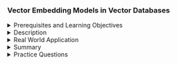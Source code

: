 ### Vector Embedding Models in Vector Databases
<details><summary>Prerequisites and Learning Objectives</summary>

#### Prerequisites and Learning Objectives:

**Prerequisites:**
- Basic understanding of deep learning concepts.
- Familiarity with vector databases and their applications.
- Knowledge of vector representation techniques.

**Learning Objectives:**
- Understand the purpose of vector embedding models in vector databases.
- Learn about common types of vector embedding models.
- Explore the integration of embedding models with vector databases.

</details>
<details><summary>Description</summary>

#### Description:

**1. Purpose of Vector Embedding Models:**
   - Vector embedding models convert data points into continuous vector representations, preserving semantic relationships.
   - In vector databases, these representations facilitate efficient storage, retrieval, and analysis of data.

**2. Common Types of Vector Embedding Models:**
   - **Word Embeddings:**
     - **Techniques:** Word2Vec, GloVe, FastText.
     - **Application:** Represent words as vectors, capturing semantic relationships and contextual meanings.
   - **Document Embeddings:**
     - **Techniques:** Doc2Vec, BERT embeddings.
     - **Application:** Transform entire documents into vectors, enabling document-level semantic analysis.
   - **Image Embeddings:**
     - **Techniques:** CNN-based embeddings.
     - **Application:** Represent images as vectors for efficient storage and similarity searches.
   - **Graph Embeddings:**
     - **Techniques:** GraphSAGE, DeepWalk.
     - **Application:** Encode graph structures into vectors, useful for graph-based data in vector databases.

**3. Integration with Vector Databases:**
   - Vector embedding models provide a mapping from data points to continuous vectors.
   - These vectors can be stored in vector databases, enabling fast and efficient retrieval.
   - Integration enhances semantic search, similarity analysis, and other data-driven tasks.

**4. Training and Fine-Tuning:**
   - Training embedding models involves exposing them to labeled or unlabeled data to learn meaningful representations.
   - Fine-tuning allows models to adapt to specific datasets or tasks, enhancing their relevance.

**5. Real-World Scenarios for Vector Embedding Models:**
   - **E-commerce Product Recommendations:**
     - Use product embeddings for personalized product recommendations based on user preferences.
   - **Content Similarity Search:**
     - Employ document embeddings to enable semantic similarity searches within a collection of articles.

</details>
<details><summary>Real World Application</summary>

#### Real World Application:

**Movie Recommendation System:**
   - **Scenario:** Building a movie recommendation system.
   - **Application:**
     - Use movie embeddings to represent movies in vector form.
     - Enable personalized recommendations by analyzing the similarity of user preferences to movie embeddings.

</details>
<details><summary>Summary</summary>

#### Summary:

Vector embedding models in vector databases are instrumental in converting data points into continuous vectors, preserving semantic relationships for efficient storage, retrieval, and analysis.

</details>
<details><summary>Practice Questions</summary>

#### Practice Questions:

1. What is the purpose of vector embedding models in vector databases?
2. Name common types of vector embedding models and their applications.
3. How do vector embedding models contribute to the efficiency of vector databases?
4. What is the significance of fine-tuning in the context of vector embedding models?
5. Provide real-world scenarios where vector embedding models can be beneficial in vector databases.

</details>